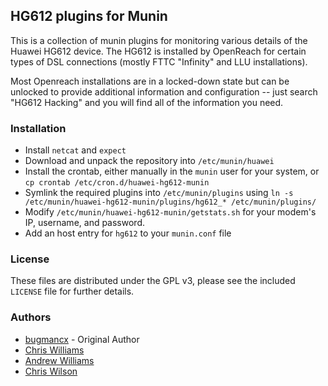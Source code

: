 ## HG612 plugins for Munin

This is a collection of munin plugins for monitoring various details of the Huawei HG612 device.  The HG612 is installed by OpenReach for certain types of DSL connections (mostly FTTC "Infinity" and LLU installations).

Most Openreach installations are in a locked-down state but can be unlocked to provide additional information and configuration -- just search "HG612 Hacking" and you will find all of the information you need.


### Installation

- Install ```netcat``` and ```expect```
- Download and unpack the repository into ```/etc/munin/huawei```
- Install the crontab, either manually in the ```munin``` user for your system, or ```cp crontab /etc/cron.d/huawei-hg612-munin```
- Symlink the required plugins into ```/etc/munin/plugins``` using ```ln -s /etc/munin/huawei-hg612-munin/plugins/hg612_* /etc/munin/plugins/```
- Modify ```/etc/munin/huawei-hg612-munin/getstats.sh``` for your modem's IP, username, and password.
- Add an host entry for ```hg612``` to your ```munin.conf``` file

### License

These files are distributed under the GPL v3, please see the included ```LICENSE``` file for further details. 

### Authors

- [bugmancx](https://github.com/bugmancx) - Original Author
- [Chris Williams](https://github.com/bingos)
- [Andrew Williams](https://github.com/nikdoof)
- [Chris Wilson](https://github.com/qris)
